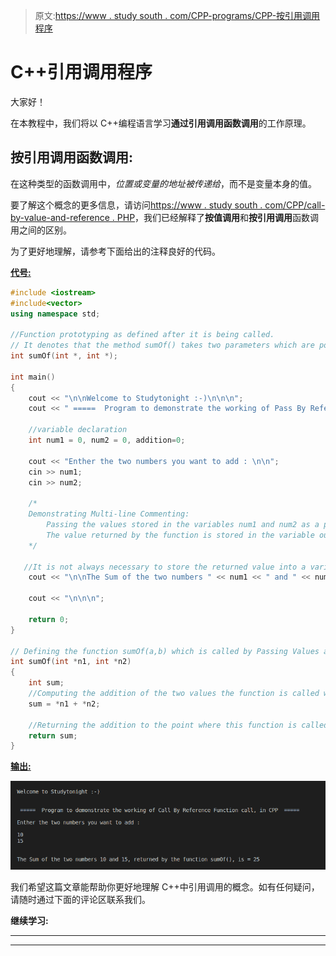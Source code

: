 > 原文:[https://www . study south . com/CPP-programs/CPP-按引用调用程序](https://www.studytonight.com/cpp-programs/cpp-call-by-reference-program)

# C++引用调用程序

大家好！

在本教程中，我们将以 C++编程语言学习**通过引用调用函数调用**的工作原理。

## 按引用调用函数调用:

在这种类型的函数调用中，*位置或变量的地址被传递给*，而不是变量本身的值。

要了解这个概念的更多信息，请访问[https://www . study south . com/CPP/call-by-value-and-reference . PHP](https://www.studytonight.com/cpp/call-by-value-and-reference.php)，我们已经解释了**按值调用**和**按引用调用**函数调用之间的区别。

为了更好地理解，请参考下面给出的注释良好的代码。

<u>**代号:**</u>

```cpp
#include <iostream>
#include<vector>
using namespace std;

//Function prototyping as defined after it is being called.  
// It denotes that the method sumOf() takes two parameters which are pointer to an int and returns int
int sumOf(int *, int *);

int main()
{
    cout << "\n\nWelcome to Studytonight :-)\n\n\n";
    cout << " =====  Program to demonstrate the working of Pass By Reference Function call, in CPP  ===== \n\n";

    //variable declaration
    int num1 = 0, num2 = 0, addition=0;

    cout << "Enther the two numbers you want to add : \n\n";
    cin >> num1;
    cin >> num2;

    /*
    Demonstrating Multi-line Commenting:
        Passing the values stored in the variables num1 and num2 as a parameter to function sumOf().
        The value returned by the function is stored in the variable output
    */

   //It is not always necessary to store the returned value into a variable as it can be directly used as demonstrted below
    cout << "\n\nThe Sum of the two numbers " << num1 << " and " << num2 << ", returned by the function sumOf(), is = " << sumOf(&num1, &num2);

    cout << "\n\n\n";

    return 0;
}

// Defining the function sumOf(a,b) which is called by Passing Values and returns the sum of a and b
int sumOf(int *n1, int *n2)
{
    int sum;
    //Computing the addition of the two values the function is called with
    sum = *n1 + *n2;

    //Returning the addition to the point where this function is called from
    return sum;
}
```

<u>**输出:**</u>

![C++ Call By Reference](img/7ff15cbe5aa6684d6a033c4f442d2225.png)

我们希望这篇文章能帮助你更好地理解 C++中引用调用的概念。如有任何疑问，请随时通过下面的评论区联系我们。

**继续学习:**

* * *

* * *